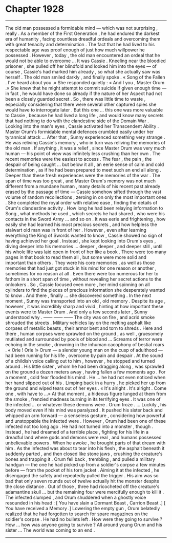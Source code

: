 
# Chapter 1928


---

The old man possessed a formidable mind — which was not surprising , really . As a member of the First Generation , he had endured the darkest era of humanity , facing countless dreadful ordeals and overcoming them with great tenacity and determination .
The fact that he had lived to his respectable age was proof enough of just how much willpower he possessed .
However , today , the old man encountered an ordeal that he would not be able to overcome …
It was Cassie .
Kneeling near the bloodied prisoner , she pulled off her blindfold and looked him into the eyes — of course , Cassie's had marked him already , so what she actually saw was herself .
The old man smiled darkly , and finally spoke .
« Song of the Fallen . I've heard about you .»
She responded quietly :
« And I you , Master Orum .»
She knew that he might attempt to commit suicide if given enough time — in fact , he would have done so already if the nature of her Aspect had not been a closely guarded secret . So , there was little time to waste , especially considering that there were several other captured spies she would have to interrogate later .
But this one … this one was more valuable to Cassie , because he had lived a long life , and would know many secrets that had nothing to do with the clandestine side of the Domain War .
Looking into the man's eyes , Cassie activated her Transcendent Ability .
Master Orum's formidable mental defences crumbled easily under her tyrannical attack …
After that , Sunny experienced something very strange . He was reliving Cassie's memory , who in turn was reliving the memories of the old man . If anything , it was a relief , since Master Orum was very much human — his point of view was infinitely less crushing than her own .
The recent memories were the easiest to access . The fear , the pain , the despair of being caught … but below it all , an eerie sense of calm and cold determination , as if he had been prepared to meet such an end all along .
Deeper than these fresh experiences were the memories of the war . The span of time was too great , and Master Orum's memory was not much different from a mundane human , many details of his recent past already erased by the passage of time — Cassie somehow sifted through the vast volume of random recollections , zeroing in on only the most important ones .
She completed the royal order with relative ease , finding the details of Orum's clandestine activity . How long he had been relaying information to Song , what methods he used , which secrets he had shared , who were his contacts in the Sword Army … and so on .
It was eerie and frightening , how easily she had learned his most precious secrets , and how helpless the stalwart old man was in front of her .
However , even after learning everything the King of Swords wanted to know , Cassie showed no sign of having achieved her goal . Instead , she kept looking into Orum's eyes , diving deeper into his memories … deeper , deeper , and deeper still , until his whole life was laid open in front of her like a book .
There were too many pages in that book to read them all , but some were more solid and important than others . They were his core memories , as well as those memories that had just got stuck in his mind for one reason or another , sometimes for no reason at all .
Even there were too numerous for her to fathom in a short span of time , without revealing her secret actions to the onlookers . So , Cassie focused even more , her mind spinning on all cylinders to find the pieces of precious information she desperately wanted to know .
And there , finally … she discovered something .
In the next moment , Sunny was transported into an old , old memory . Despite its age , however , it was incredibly sharp and vivid , hinting at how important these events were to Master Orum .
And only a few seconds later , Sunny understood why .
—— —— ——
The city was on fire , and acrid smoke shrouded the streets . Military vehicles lay on the melting asphalt like corpses of metallic beasts , their armor bent and torn to shreds . Here and there , human corpses were sprawled on the ground , as well , gruesomely mutilated and surrounded by pools of blood and …
Screams of terror were echoing in the smoke , drowning in the inhuman cacophony of bestial roars .
« Orie ! Orie !»
Orum — a slender young man on the cusp of adulthood — had been running for his life , overcome by pain and despair . At the sound of a childish voice calling out to him , however , he stopped and turned around .
His little sister , whom he had been dragging along , was sprawled on the ground a dozen meters away , having fallen a few moments ago .
For a moment , cold fear flooded his mind .
He … he had not even noticed when her hand slipped out of his .
Limping back in a hurry , he picked her up from the ground and wiped tears out of her eyes .
« It's alright . It's alright . Come one , with have to …»
At that moment , a hideous figure lunged at them from the smoke , frenzied madness burning in its terrifying eyes .
It was one of the infected … or whatever these demons were .
Orum froze .
… Luckily , his body moved even if his mind was paralyzed . It pushed his sister back and whipped an arm forward — a senseless gesture , considering how powerful and unstoppable the infected were .
However , Orum had been one of these infected not too long ago .
He had not turned into a monster , though . Instead , he had dreamed of a terrible place , fighting for his life in a dreadful land where gods and demons were real , and humans possessed unbelievable powers . When he awoke , he brought parts of that dream with him .
As the infected was about to tear into his flesh , the asphalt beneath it suddenly parted , and then closed like stone jaws , crushing the creature's bones and trapping it .
Orum fell back , trembling , and pulled a military handgun — the one he had picked up from a soldier's corpse a few minutes before — from the pocket of his torn jacket .
Aiming it at the infected , he disengaged the safety and repeatedly pulled the trigger .
His aim was so bad that only seven rounds out of twelve actually hit the monster despite the close distance . Out of those , three had ricocheted off the creature's adamantine skull … but the remaining four were mercifully enough to kill it .
The infected slumped , and Orum shuddered when a ghostly voice resounded in his head :
[ You have slain a Dormant Beast , Carrion Beast .]
[ You have received a Memory .]
Lowering the empty gun , Orum belatedly realized that he had forgotten to search for spare magazines on the soldier's corpse . He had no bullets left .
How were they going to survive ?
How … how was anyone going to survive ?
All around young Orum and his sister …
The world was coming to an end .

---


